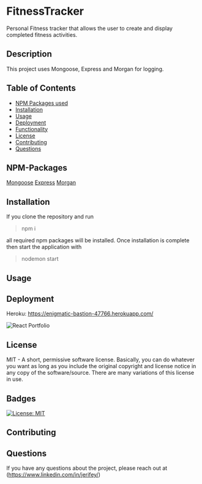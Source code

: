 # FitnessTracker

Personal Fitness tracker that allows the user to create and display completed fitness activities. 

## Description

This project uses Mongoose, Express and Morgan for logging. 

## Table of Contents

- [NPM Packages used](#NPM-Packages)
- [Installation](#installation)
- [Usage](#usage)
- [Deployment](#Deployment)
- [Functionality](#Functionality)
- [License](#license)
- [Contributing](#Contributing)
- [Questions](#Questions)

## NPM-Packages

[Mongoose](https://www.npmjs.com/package/mongoose)
[Express](https://www.npmjs.com/package/express)
[Morgan](https://www.npmjs.com/package/morgan)

## Installation

If you clone the repository and run

> npm i

all required npm packages will be installed. Once installation is complete then start the application with

> nodemon start

## Usage


## Deployment

Heroku: https://enigmatic-bastion-47766.herokuapp.com/

![React Portfolio](./client/src/assets/images/ReactPortfolio.png)

## License

MIT - A short, permissive software license. Basically, you can do whatever you want as long as you include the original copyright and license notice in any copy of the software/source. There are many variations of this license in use.

## Badges

[![License: MIT](https://img.shields.io/badge/License-MIT-yellow.svg)](https://opensource.org/licenses/MIT)

## Contributing

## Questions

If you have any questions about the project, please reach out at (https://www.linkedin.com/in/jerifey/)
